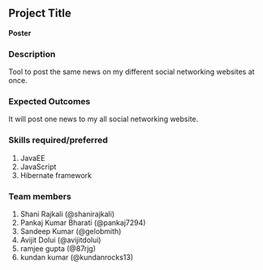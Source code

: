 ## Project Title

**Poster**

### Description
Tool to post the same news on my different social networking websites at once.

### Expected Outcomes
It will post one news to my all social networking website.
### Skills required/preferred
1. JavaEE
2. JavaScript
3. Hibernate framework

### Team members
1. Shani Rajkali (@shanirajkali)
2. Pankaj Kumar Bharati (@pankaj7294)
3. Sandeep Kumar (@gelobmith)
4. Avijit Dolui (@avijitdolui)
5. ramjee gupta (@87rjg)
6. kundan kumar (@kundanrocks13)
